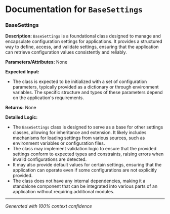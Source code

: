 # Documentation for `BaseSettings`

### BaseSettings

**Description:**
`BaseSettings` is a foundational class designed to manage and encapsulate configuration settings for applications. It provides a structured way to define, access, and validate settings, ensuring that the application can retrieve configuration values consistently and reliably.

**Parameters/Attributes:**
None

**Expected Input:**
- The class is expected to be initialized with a set of configuration parameters, typically provided as a dictionary or through environment variables. The specific structure and types of these parameters depend on the application's requirements.

**Returns:**
None

**Detailed Logic:**
- The `BaseSettings` class is designed to serve as a base for other settings classes, allowing for inheritance and extension. It likely includes mechanisms for loading settings from various sources, such as environment variables or configuration files.
- The class may implement validation logic to ensure that the provided settings conform to expected types and constraints, raising errors when invalid configurations are detected.
- It may also provide default values for certain settings, ensuring that the application can operate even if some configurations are not explicitly provided.
- The class does not have any internal dependencies, making it a standalone component that can be integrated into various parts of an application without requiring additional modules.

---
*Generated with 100% context confidence*
